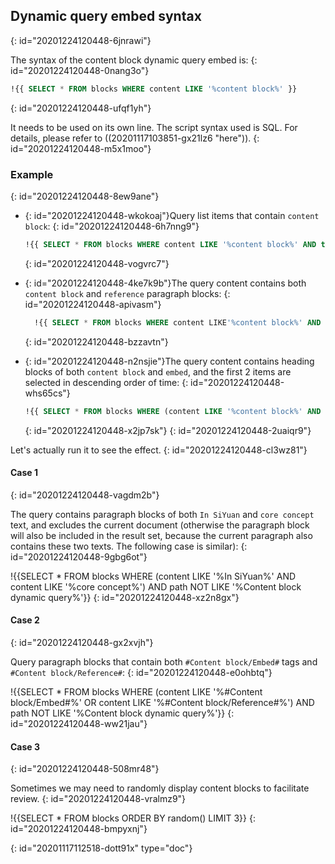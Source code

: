 ## Dynamic query embed syntax
{: id="20201224120448-6jnrawi"}

The syntax of the content block dynamic query embed is:
{: id="20201224120448-0nang3o"}

```sql
!{{ SELECT * FROM blocks WHERE content LIKE '%content block%' }}
```
{: id="20201224120448-ufqf1yh"}

It needs to be used on its own line. The script syntax used is SQL. For details, please refer to ((20201117103851-gx21lz6 "here")).
{: id="20201224120448-m5x1moo"}

### Example
{: id="20201224120448-8ew9ane"}

* {: id="20201224120448-wkokoaj"}Query list items that contain `content block`:
  {: id="20201224120448-6h7nng9"}

  ```sql
  !{{ SELECT * FROM blocks WHERE content LIKE '%content block%' AND type = 'i' }}
  ```
  {: id="20201224120448-vogvrc7"}
* {: id="20201224120448-4ke7k9b"}The query content contains both `content block` and `reference` paragraph blocks:
  {: id="20201224120448-apivasm"}

  ```sql
    !{{ SELECT * FROM blocks WHERE content LIKE'%content block%' AND content LIKE'%reference%' }}
  ```
  {: id="20201224120448-bzzavtn"}
* {: id="20201224120448-n2nsjie"}The query content contains heading blocks of both `content block` and `embed`, and the first 2 items are selected in descending order of time:
  {: id="20201224120448-whs65cs"}

  ```sql
  !{{ SELECT * FROM blocks WHERE (content LIKE '%content block%' AND content LIKE '%embed%') AND type ='h' ORDER BY block_id DESC LIMIT 4 }}
  ```
  {: id="20201224120448-x2jp7sk"}
{: id="20201224120448-2uaiqr9"}

Let's actually run it to see the effect.
{: id="20201224120448-cl3wz81"}

#### Case 1
{: id="20201224120448-vagdm2b"}

The query contains paragraph blocks of both `In SiYuan` and `core concept` text, and excludes the current document (otherwise the paragraph block will also be included in the result set, because the current paragraph also contains these two texts. The following case is similar):
{: id="20201224120448-9gbg6ot"}

!{{SELECT * FROM blocks WHERE (content LIKE '%In SiYuan%' AND content LIKE '%core concept%') AND path NOT LIKE '%Content block dynamic query%'}}
{: id="20201224120448-xz2n8gx"}

#### Case 2
{: id="20201224120448-gx2xvjh"}

Query paragraph blocks that contain both `#Content block/Embed#` tags and `#Content block/Reference#`:
{: id="20201224120448-e0ohbtq"}

!{{SELECT * FROM blocks WHERE (content LIKE '%#Content block/Embed#%' OR content LIKE '%#Content block/Reference#%') AND path NOT LIKE '%Content block dynamic query%'}}
{: id="20201224120448-ww21jau"}

#### Case 3
{: id="20201224120448-508mr48"}

Sometimes we may need to randomly display content blocks to facilitate review.
{: id="20201224120448-vralmz9"}

!{{SELECT * FROM blocks ORDER BY random() LIMIT 3}}
{: id="20201224120448-bmpyxnj"}


{: id="20201117112518-dott91x" type="doc"}
